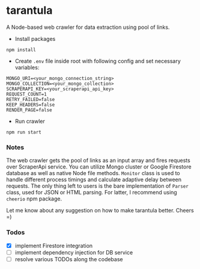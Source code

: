 # tarantula

A Node-based web crawler for data extraction using pool of links.

- Install packages
```
npm install
```

- Create ```.env``` file inside root with following config and set necessary variables:
```
MONGO_URI=<your_mongo_connection_string>
MONGO_COLLECTION=<your_mongo_collection>
SCRAPERAPI_KEY=<your_scraperapi_api_key>
REQUEST_COUNT=1
RETRY_FAILED=false
KEEP_HEADERS=false
RENDER_PAGE=false
```

- Run crawler
```
npm run start
```

### Notes
The web crawler gets the pool of links as an input array and fires requests over ScraperApi service. 
You can utilize Mongo cluster or Google Firestore database as well as native Node file methods. 
```Monitor``` class is used to handle different process timings and calculate adaptive delay between requests. 
The only thing left to users is the bare implementation of ```Parser``` class, used for JSON or HTML parsing. For latter, I recommend using ```cheerio``` npm package.

Let me know about any suggestion on how to make tarantula better. Cheers =)

### Todos
* [x] implement Firestore integration
* [ ] implement dependency injection for DB service
* [ ] resolve various TODOs along the codebase